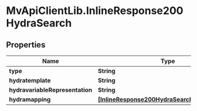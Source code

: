 # MvApiClientLib.InlineResponse200HydraSearch

## Properties

Name | Type | Description | Notes
------------ | ------------- | ------------- | -------------
**type** | **String** |  | [optional] 
**hydratemplate** | **String** |  | [optional] 
**hydravariableRepresentation** | **String** |  | [optional] 
**hydramapping** | [**[InlineResponse200HydraSearchHydraMapping]**](InlineResponse200HydraSearchHydraMapping.md) |  | [optional] 


